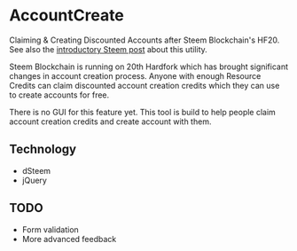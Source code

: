 # AccountCreate

Claiming & Creating Discounted Accounts after Steem Blockchain's HF20.
See also the [introductory Steem post](https://steemit.com/utopian-io/@reazuliqbal/steem-hf20-discounted-account-claim-and-creation-tool "Steem HF20: Discounted Account Claim and Creation Tool") about this utility.

Steem Blockchain is running on 20th Hardfork which has brought significant changes in account creation process.
Anyone with enough Resource Credits can claim discounted account creation credits which they can use to create accounts for free.

There is no GUI for this feature yet.
This tool is build to help people claim account creation credits and create account with them.

## Technology

- dSteem
- jQuery

## TODO

- Form validation
- More advanced feedback
